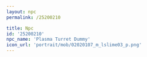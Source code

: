 ```yaml
---
layout: npc
permalink: /25200210

title: Npc
id: '25200210'
npc_name: 'Plasma Turret Dummy'
icon_url: 'portrait/mob/02020107_m_lslime03_p.png'
---
```

